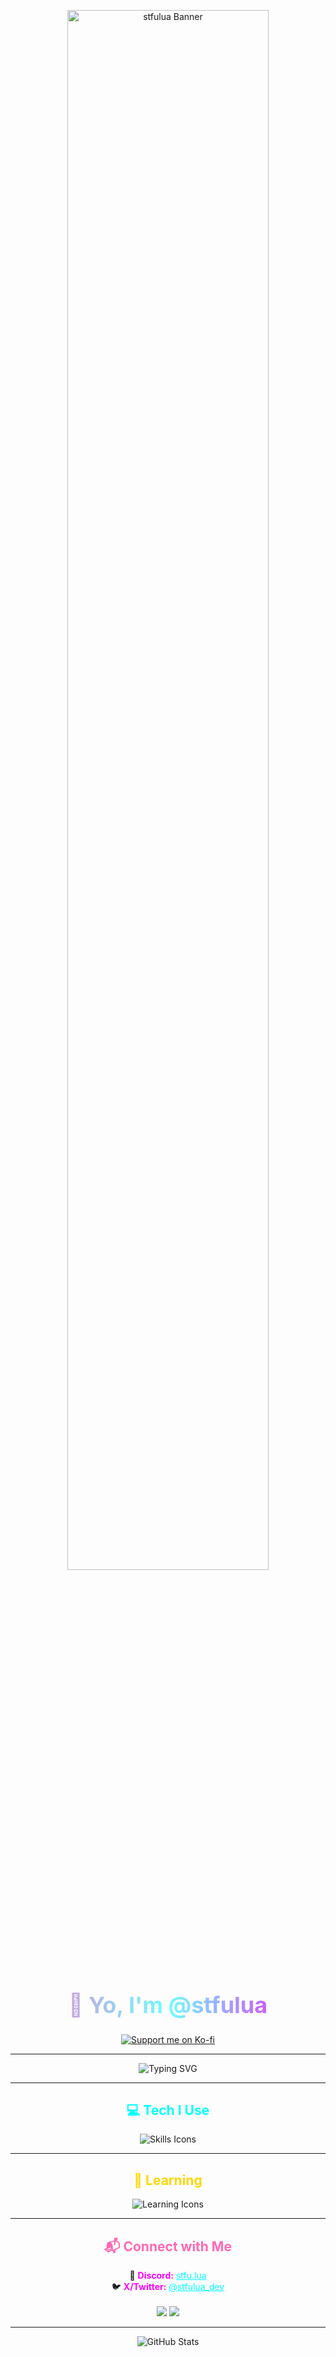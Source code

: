 <p align="center">
  <img src="https://github.com/stfulua/stfulua/blob/main/banner.gif" alt="stfulua Banner" width="80%" style="border-radius: 15px;">
</p>

<h1 align="center" style="background: linear-gradient(90deg, #FF6EC7, #6EFFFF, #FF00FF); -webkit-background-clip: text; color: transparent; font-size: 36px;">
  👋 Yo, I'm <b>@stfulua</b>
</h1>

<p align="center">
  <a href="https://ko-fi.com/stfulua">
    <img src="https://ko-fi.com/img/githubbutton_sm.svg" alt="Support me on Ko-fi">
  </a>
</p>

---

<p align="center">
  <img src="https://readme-typing-svg.herokuapp.com?font=Fira+Code&color=FF00FF&size=24&center=true&vCenter=true&width=600&lines=Helping+People+My+Way;Building+Dope+Tools;Reverse+Engineering+Fan;Always+Learning+New+Tech" alt="Typing SVG">
</p>

---

<h2 align="center" style="color: #00FFFF;">💻 Tech I Use</h2>
<p align="center">
  <img src="https://skillicons.dev/icons?i=lua,python,cpp,cs,go,java,js,php,kotlin" alt="Skills Icons" />
</p>

---

<h2 align="center" style="color: #FFD700;">📖 Learning</h2>
<p align="center">
  <img src="https://skillicons.dev/icons?i=typescript,rust,swift" alt="Learning Icons" />
</p>

---

<h2 align="center" style="color: #FF69B4;">📬 Connect with Me</h2>
<p align="center">
  💬 <b style="color: #FF00FF;">Discord:</b> <a href="discord://-/users/1220840597275934803" style="color: #00FFFF;">stfu.lua</a> <br>
  🐦 <b style="color: #FF00FF;">X/Twitter:</b> <a href="https://x.com/stfulua_dev" style="color: #00FFFF;">@stfulua_dev</a> <br><br>
  <img src="https://img.shields.io/badge/Discord-stfu.lua-5865F2?style=for-the-badge&logo=discord&logoColor=white">
  <img src="https://img.shields.io/twitter/follow/stfulua_dev?style=for-the-badge&color=1DA1F2&logo=x&logoColor=white">
</p>

---

<p align="center">
  <img src="https://github-readme-stats.vercel.app/api?username=stfulua&show_icons=true&theme=radical&bg_color=1A1B27&title_color=FF00FF&icon_color=00FFFF&text_color=FFFFFF&border_color=FF69B4" alt="GitHub Stats">
</p>
